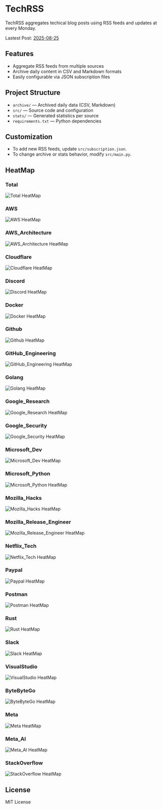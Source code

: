 # TechRSS

TechRSS aggregates techical blog posts using RSS feeds and updates at every Monday.

Lastest Post: [2025-08-25](https://github.com/kao-fu/techRSS/blob/main/archive/2025-08-25.md)

## Features

- Aggregate RSS feeds from multiple sources
- Archive daily content in CSV and Markdown formats
- Easily configurable via JSON subscription files

## Project Structure

- `archive/` — Archived daily data (CSV, Markdown)
- `src/` — Source code and configuration
- `stats/` — Generated statistics per source
- `requirements.txt` — Python dependencies

## Customization

- To add new RSS feeds, update `src/subscription.json`.
- To change archive or stats behavior, modify `src/main.py`.

## HeatMap
### Total
![Total HeatMap](https://github.com/kao-fu/techRSS/blob/main/stats_fig/total.png)
### AWS
![AWS HeatMap](https://github.com/kao-fu/techRSS/blob/main/stats_fig/AWS.png)
### AWS_Architecture
![AWS_Architecture HeatMap](https://github.com/kao-fu/techRSS/blob/main/stats_fig/AWS_Architecture.png)
### Cloudflare
![Cloudflare HeatMap](https://github.com/kao-fu/techRSS/blob/main/stats_fig/Cloudflare.png)
### Discord
![Discord HeatMap](https://github.com/kao-fu/techRSS/blob/main/stats_fig/Discord.png)
### Docker
![Docker HeatMap](https://github.com/kao-fu/techRSS/blob/main/stats_fig/Docker.png)
### Github
![Github HeatMap](https://github.com/kao-fu/techRSS/blob/main/stats_fig/Github.png)
### GitHub_Engineering
![GitHub_Engineering HeatMap](https://github.com/kao-fu/techRSS/blob/main/stats_fig/GitHub_Engineering.png)
### Golang
![Golang HeatMap](https://github.com/kao-fu/techRSS/blob/main/stats_fig/Golang.png)
### Google_Research
![Google_Research HeatMap](https://github.com/kao-fu/techRSS/blob/main/stats_fig/Google_Research.png)
### Google_Security
![Google_Security HeatMap](https://github.com/kao-fu/techRSS/blob/main/stats_fig/Google_Security.png)
### Microsoft_Dev
![Microsoft_Dev HeatMap](https://github.com/kao-fu/techRSS/blob/main/stats_fig/Microsoft_Dev.png)
### Microsoft_Python
![Microsoft_Python HeatMap](https://github.com/kao-fu/techRSS/blob/main/stats_fig/Microsoft_Python.png)
### Mozilla_Hacks
![Mozilla_Hacks HeatMap](https://github.com/kao-fu/techRSS/blob/main/stats_fig/Mozilla_Hacks.png)
### Mozilla_Release_Engineer
![Mozilla_Release_Engineer HeatMap](https://github.com/kao-fu/techRSS/blob/main/stats_fig/Mozilla_Release_Engineer.png)
### Netflix_Tech
![Netflix_Tech HeatMap](https://github.com/kao-fu/techRSS/blob/main/stats_fig/Netflix_Tech.png)
### Paypal
![Paypal HeatMap](https://github.com/kao-fu/techRSS/blob/main/stats_fig/Paypal.png)
### Postman
![Postman HeatMap](https://github.com/kao-fu/techRSS/blob/main/stats_fig/Postman.png)
### Rust
![Rust HeatMap](https://github.com/kao-fu/techRSS/blob/main/stats_fig/Rust.png)
### Slack
![Slack HeatMap](https://github.com/kao-fu/techRSS/blob/main/stats_fig/Slack.png)
### VisualStudio
![VisualStudio HeatMap](https://github.com/kao-fu/techRSS/blob/main/stats_fig/VisualStudio.png)
### ByteByteGo
![ByteByteGo HeatMap](https://github.com/kao-fu/techRSS/blob/main/stats_fig/ByteByteGo.png)
### Meta
![Meta HeatMap](https://github.com/kao-fu/techRSS/blob/main/stats_fig/Meta.png)
### Meta_AI
![Meta_AI HeatMap](https://github.com/kao-fu/techRSS/blob/main/stats_fig/Meta_AI.png)
### StackOverflow
![StackOverflow HeatMap](https://github.com/kao-fu/techRSS/blob/main/stats_fig/StackOverflow.png)

## License

MIT License

